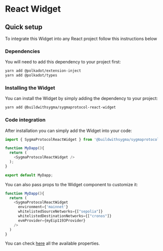 # React Widget

## Quick setup

To integrate this Widget into any React project follow this instructions below

### Dependencies

You will need to add this dependency to your project first:

```bash
yarn add @polkadot/extension-inject
yarn add @polkadot/types
```

### Installing the Widget

You can install the Widget by simply adding the dependency to your project:

```bash
yarn add @buildwithsygma/sygmaprotocol-react-widget
```

### Code integration

After installation you can simply add the Widget into your code:

```ts
import { SygmaProtocolReactWidget } from '@buildwithsygma/sygmaprotocol-react-widget';

function MyDapp(){
  return (
    <SygmaProtocolReactWidget />
  );
}

export default MyDapp;
```

You can also pass props to the Widget component to customize it:

```ts
function MyDapp(){
  return (
    <SygmaProtocolReactWidget
      environment={'mainnet'}
      whitelistedSourceNetworks={["sepolia"]}
      whitelistedDestinationNetworks={["cronos"]}
      evmProvider={myEip1193Provider}
    />
  )
}
```

You can check [here](../widget/src/widget.ts) all the available properties.
